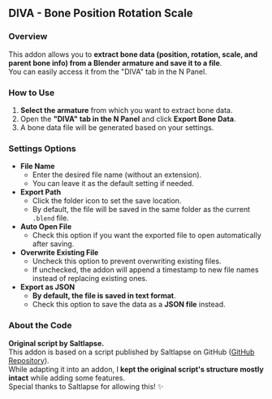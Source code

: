 ## DIVA - Bone Position Rotation Scale  
### Overview  
This addon allows you to **extract bone data (position, rotation, scale, and parent bone info) from a Blender armature and save it to a file**.  
You can easily access it from the "DIVA" tab in the N Panel.  

### How to Use  
1. **Select the armature** from which you want to extract bone data.  
2. Open the **"DIVA" tab in the N Panel** and click **Export Bone Data**.  
3. A bone data file will be generated based on your settings.  

### Settings Options  
- **File Name**  
  - Enter the desired file name (without an extension).  
  - You can leave it as the default setting if needed.  
- **Export Path**  
  - Click the folder icon to set the save location.  
  - By default, the file will be saved in the same folder as the current `.blend` file.  
- **Auto Open File**  
  - Check this option if you want the exported file to open automatically after saving.  
- **Overwrite Existing File**  
  - Uncheck this option to prevent overwriting existing files.  
  - If unchecked, the addon will append a timestamp to new file names instead of replacing existing ones.  
- **Export as JSON**  
  - **By default, the file is saved in text format**.  
  - Check this option to save the data as a **JSON file** instead.  

### About the Code  
**Original script by Saltlapse.**  
This addon is based on a script published by Saltlapse on GitHub ([GitHub Repository](https://github.com/Saltlapse/Blender-Mod-Scripts)).  
While adapting it into an addon, I **kept the original script's structure mostly intact** while adding some features.  
Special thanks to Saltlapse for allowing this! ✨  